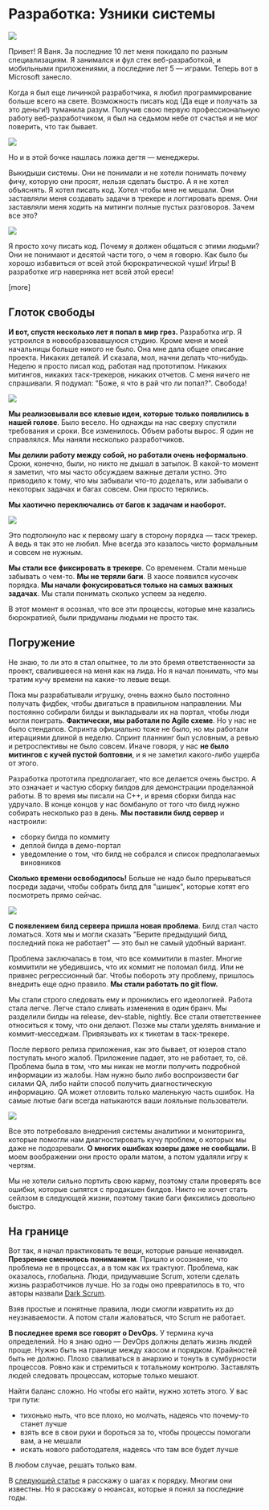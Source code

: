 
# Разработка: Узники системы

![](./no-closed-tasks.png)

Привет! Я Ваня. За последние 10 лет меня покидало по разным специализациям. Я занимался и фул стек веб-разработкой,
и мобильными приложениями, а последние лет 5 &mdash; играми. Теперь вот в Microsoft занесло.

Когда я был еще личинкой разработчика, я любил программирование больше всего на свете. Возможность
писать код (Да еще и получать за это деньги!) туманила разум. Получив свою первую профессиональную работу
веб-разработчиком, я был на седьмом небе от счастья и не мог поверить, что так бывает.

![](./want-to-write-code.png)

Но и в этой бочке нашлась ложка дегтя &mdash; менеджеры.

Выкидыши системы. Они не понимали и не хотели понимать почему фичу, которую они просят, нельзя сделать быстро.
А я не хотел объяснять. Я хотел писать код. Хотел чтобы мне не мешали. Они заставляли меня создавать
задачи в трекере и логгировать время. Они заставляли меня ходить на митинги
полные пустых разговоров. Зачем все это?

![](./programmer-manager.png)

Я просто хочу писать код. Почему я должен общаться с
этими людьми? Они не понимают и десятой части того, о чем я говорю. Как было бы хорошо избавиться
от всей этой бюрократической чуши! Игры! В разработке игр наверняка нет всей этой ереси!

[more]

## Глоток свободы

**И вот, спустя несколько лет я попал в мир грез.** Разработка игр. Я устроился в новообразовавшуюся студию.
Кроме меня и моей начальницы больше никого не было. Она мне дала общее описание проекта. Никаких деталей.
И сказала, мол, начни делать что-нибудь. Неделю я просто писал код, работая над прототипом.
Никаких митингов, никаких таск-трекеров, никаких отчетов.
С меня ничего не спрашивали. Я подумал: "Боже, я что в рай что ли попал?". Свобода!

![](./freedom.jpg)

**Мы реализовывали все клевые идеи, которые только появлились в нашей голове**. Было весело.
Но однажды на нас сверху спустили требования и сроки. Все изменилось. Объем работы вырос.
Я один не справлялся. Мы наняли несколько разработчиков.

**Мы делили работу между собой, но работали очень неформально**. Сроки, конечно, были, но никто
не дышал в затылок. В какой-то момент я заметил, что мы часто обсуждаем важные детали устно.
Это приводило к тому, что мы забывали что-то доделать, или забывали о некоторых задачах и багах совсем.
Они просто терялись.

**Мы хаотично переключались от багов к задачам и наоборот.**

![](./bugs_and_tasks.jpg)

Это подтолкнуло нас к первому шагу в сторону порядка &mdash; таск трекер. А ведь я так это не любил. Мне всегда
это казалось чисто формальным и совсем не нужным.

**Мы стали все фиксировать в трекере**. Со временем. Стали меньше забывать о чем-то.
**Мы не теряли баги**. В хаосе появился кусочек порядка. **Мы начали
фокусироваться только на самых важных задачах**. Мы стали понимать сколько успеем за неделю.

В этот момент я осознал, что все эти процессы, которые мне казались бюрократией,
были придуманы людьми не просто так.

## Погружение

Не знаю, то ли это я стал опытнее, то ли это бремя ответственности за проект, свалившееся
на меня как на лида. Но я начал понимать, что мы тратим кучу времени на какие-то левые вещи.

Пока мы разрабатывали игрушку, очень важно было постоянно получать фидбек, чтобы двигаться в правильном
направлении. Мы постоянно собирали билды и выкладывали их на портал, чтобы люди могли поиграть.
**Фактически, мы работали по Agile схеме**. Но у нас не было стендапов. Спринта официально тоже не было,
но мы работали итерациями длиной в неделю. Спринт планнинг был условным, а ревью и ретроспективы не было
совсем. Иначе говоря, у нас **не было митингов с кучей пустой болтовни**, и я не заметил какого-либо
ущерба от этого.

Разработка прототипа предполагает, что все делается очень быстро. А это означает и частую сборку билдов
для демонстрации проделанной работы. В то время мы писали на C++, и время сборки билда нас удручало.
В конце концов у нас бомбануло от того что билд нужно собирать несколько раз в день. **Мы поставили
билд сервер** и настроили:

- сборку билда по коммиту
- деплой билда в демо-портал
- уведомление о том, что билд не собрался и список предполагаемых виновников

**Сколько времени освободилось!** Больше не надо было прерываться посреди задачи, чтобы собрать билд
для "шишек", которые хотят его посмотреть прямо сейчас.

![](./magic_deploy.jpg)

**С появлением билд сервера пришла новая проблема**. Билд стал часто ломаться. Хотя мы и могли сказать
"Берите предыдущий билд, последний пока не работает" &mdash; это был не самый удобный вариант.

Проблема заключалась в том, что все коммитили в master. Многие коммитили не убедившись, что их
коммит не поломал билд. Или не привнес регрессионный баг. Чтобы побороть эту проблему, пришлось
внедрить еще одно правило. **Мы стали работать по git flow.**

Мы стали строго следовать ему и прониклись его идеологией. Работа стала легче.
Легче стало сливать изменения в один бранч. Мы разделили билды
на release, dev-stable, nightly. Все стали ответственнее относиться к тому, что они делают.
Позже мы стали уделять внимание и коммит-месседжам. Привязывать их к тикетам в таск-трекере.

После первого релиза приложения, как это бывает, от юзеров стало поступать много жалоб. Приложение падает,
это не работает, то, сё. Проблема была в том, что мы никак не могли получить подробной информации
из жалобы. Нам нужно было либо воспроизвести баг силами QA, либо найти способ получить диагностическую
информацию. QA может отловить только маленькую часть ошибок. На самые лютые баги всегда натыкаются
ваши лояльные пользователи.

![](./suprise.jpg)

Все это потребовало внедрения системы аналитики и мониторинга, которые помогли нам диагностировать
кучу проблем, о которых мы даже не подозревали. **О многих ошибках юзеры даже не сообщали.**
В моем воображении они просто орали матом, а потом удаляли игру к чертям.

Мы не хотели сильно портить свою карму, поэтому стали проверять все ошибки, которые сыпятся с
продакшен билдов. Никто не хочет стать сейлзом в следующей жизни,
поэтому такие баги фиксились довольно быстро.

## На границе

Вот так, я начал практиковать те вещи, которые раньше ненавидел. **Презрение сменилось пониманием**.
Пришло и осознание, что проблема не в процессах, а в том как их трактуют.
Проблема, как оказалось, глобальна. Люди, придумавшие Scrum, хотели сделать жизнь разработчиков лучше.
Но за годы оно превратилось в то, что авторы назвали [Dark Scrum](http://ronjeffries.com/articles/016-09ff/defense/).

Взяв простые и понятные правила, люди смогли извратить их до неузнаваемости. А потом стали жаловаться,
что Scrum не работает.

**В последнее время все говорят о DevOps.** У термина куча определений. Но я знаю одно &mdash;
DevOps должны делать жизнь людей проще. Нужно быть на границе между
хаосом и порядком. Крайностей быть не должно. Плохо сваливаться в анархию и тонуть в сумбурности
процессов. Ровно как и стремиться к тотальному контролю. Заставлять людей следовать процессам,
которые только мешают.

Найти баланс сложно. Но чтобы его найти, нужно хотеть этого. У вас три пути:

- тихонько ныть, что все плохо, но молчать, надеясь что почему-то станет лучше
- взять все в свои руки и бороться за то, чтобы процессы помогали вам, а не мешали
- искать нового работодателя, надеясь что там все будет лучше

В любом случае, решать только вам.

В [следующей статье](../Development_From_Chaos_To_Order/Development_From_Chaos_To_Order.md) я расскажу о шагах к порядку. Многим они известны. Но я расскажу о нюансах,
которые я понял за последние годы.

